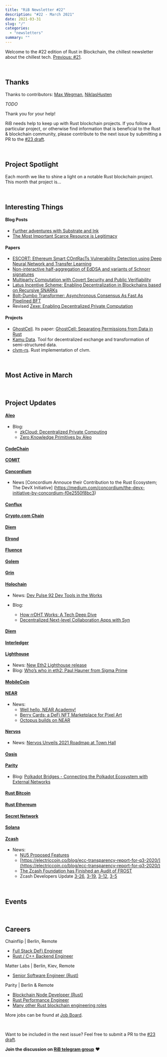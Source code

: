 ```yaml
---
title: "RiB Newsletter #22"
description: "#22 - March 2021"
date: 2021-03-31
slug: "/"
categories:
  - "newsletters"
summary: ""
---
```


Welcome to the #22 edition of Rust in Blockchain,
the chillest newsletter about the chillest tech.
[Previous: #21](/newsletters/more-rust-and-blockchains/).

&nbsp;

## Thanks

Thanks to contributors:
[Max Wegman][contributor-mw],
[NiklasHusten][contributor-nh]

_TODO_

Thank you for your help!

RiB needs help to keep up with Rust blockchain projects. 
If you follow a particular project, or otherwise find information 
that is beneficial to the Rust & blockchain community, 
please contribute to the next issue
by submitting a PR to the [#23 draft](https://github.com/rust-in-blockchain/Rust-in-Blockchain/tree/master/draft).

[contributor-mw]: https://github.com/mastermaxy
[contributor-nh]: https://github.com/NiklasHusten
[contributorba]: https://github.com/brson
[contributoraz]: https://github.com/Aimeedeer

&nbsp;


## Project Spotlight

Each month we like to shine a light on a notable Rust blockchain project. This month that project is…

&nbsp;


## Interesting Things

#### Blog Posts

- [Further adventures with Substrate and Ink](https://brson.github.io/2021/03/09/further-adventures-with-substrate-and-ink)
- [The Most Important Scarce Resource is Legitimacy](https://vitalik.ca/general/2021/03/23/legitimacy.html)

#### Papers

- [ESCORT: Ethereum Smart COntRacTs Vulnerability Detection using Deep Neural Network and Transfer Learning](https://arxiv.org/abs/2103.12607)
- [Non-interactive half-aggregation of EdDSA and variants of Schnorr signatures](https://eprint.iacr.org/2021/350)
- [Multiparty Computation with Covert Security and Public Verifiability](https://eprint.iacr.org/2021/366)
- [Latus Incentive Scheme: Enabling Decentralization in Blockchains based on Recursive SNARKs](https://eprint.iacr.org/2021/399)
- [Bolt-Dumbo Transformer: Asynchronous Consensus As Fast As Pipelined BFT](https://arxiv.org/abs/2103.09425)
- Revised [Zexe: Enabling Decentralized Private Computation](https://eprint.iacr.org/2018/962)


#### Projects

- [GhostCell](http://plv.mpi-sws.org/rustbelt/ghostcell/).
  Its paper: [GhostCell: Separating Permissions from Data in Rust](http://plv.mpi-sws.org/rustbelt/ghostcell/paper.pdf)
- [Kamu Data](https://github.com/kamu-data/kamu-cli).
  Tool for decentralized exchange and transformation of semi-structured data.
- [clvm-rs](https://github.com/Chia-Network/clvm_rs).
  Rust implementation of clvm.

&nbsp;

## Most Active in March

&nbsp;

## Project Updates

<!-- NB: This list needs to be kept in sync with rib-bible.md / rib-config.toml -->

#### [Aleo](https://github.com/AleoHQ)

- Blog:
  - [zkCloud: Decentralized Private Computing](https://www.aleo.org/post/zkcloud)
  - [Zero Knowledge Primitives by Aleo](https://www.aleo.org/post/zero-knowledge-primitives-by-aleo)

#### [CodeChain](https://github.com/CodeChain-io)

#### [COMIT](https://github.com/comit-network)

#### [Concordium](https://github.com/Concordium)

- News [Concordium Annouce their Contribution to the Rust Ecosystem; The DevX Initiative] (https://medium.com/concordium/the-devx-initiative-by-concordium-f0e2550f8bc3) 

#### [Conflux](https://github.com/Conflux-Chain)

#### [Crypto.com Chain](https://github.com/crypto-com)

#### [Diem](https://github.com/diem)

#### [Elrond](https://github.com/ElrondNetwork)

#### [Fluence](https://github.com/fluencelabs)

#### [Golem](https://github.com/golemfactory)

#### [Grin](https://github.com/mimblewimble/grin)

#### [Holochain](https://github.com/holochain/)

- News: [Dev Pulse 92 Dev Tools in the Works](https://blog.holochain.org/dev-tools-in-the-works/)
        
- Blog:
  - [How rrDHT Works: A Tech Deep Dive](https://blog.holochain.org/how-rrdht-works-a-tech-deep-dive/)
  - [Decentralized Next-level Collaboration Apps with Syn](https://blog.holochain.org/decentralized-next-level-collaboration-apps-with-syn/)  

#### [Diem](https://www.diem.com)

#### [Interledger](https://github.com/interledger-rs)

#### [Lighthouse](https://github.com/sigp/lighthouse)

- News: [New Eth2 Lighthouse release](https://twitter.com/sigp_io/status/1376780503764754435)
- Blog: [Who’s who in eth2: Paul Hauner from Sigma Prime](https://bisontrails.co/eth2/paul-hauner/)

#### [MobileCoin](https://github.com/mobilecoinfoundation)

#### [NEAR](https://github.com/nearprotocol/nearcore)

- News:
  - [Well hello, NEAR Academy!](https://near.org/blog/well-hello-near-academy/)
  - [Berry Cards: a DeFi NFT Marketplace for Pixel Art](https://near.org/blog/berry-cards/)
  - [Octopus builds on NEAR](https://near.org/blog/octopus-network-partners-with-near/)

#### [Nervos](https://github.com/nervosnetwork)

- News: [Nervos Unveils 2021 Roadmap at Town Hall](https://medium.com/nervosnetwork/nervos-unveils-2021-roadmap-at-town-hall-e9f02b957096)

#### [Oasis](https://github.com/oasislabs)

#### [Parity](https://github.com/paritytech)

- Blog: [Polkadot Bridges - Connecting the Polkadot Ecosystem with External Networks](https://polkadot.network/polkadot-bridges-connecting-the-polkadot-ecosystem-with-external-networks/)
  
#### [Rust Bitcoin](https://github.com/rust-bitcoin/rust-bitcoin)

#### [Rust Ethereum](https://github.com/rust-ethereum)

#### [Secret Network](https://github.com/enigmampc/SecretNetwork)

#### [Solana](https://github.com/solana-labs/solana)

#### [Zcash](https://github.com/zcash)

- News:
  - [NU5 Proposed Features](https://electriccoin.co/blog/nu5-proposed-features/)
  - [https://electriccoin.co/blog/ecc-transparency-report-for-q3-2020/](https://electriccoin.co/blog/ecc-transparency-report-for-q3-2020/)
  - [The Zcash Foundation has Finished an Audit of FROST](https://www.zfnd.org/blog/frost-audit/)
  - Zcash Developers Update [3-26](https://www.zcashcommunity.com/2021/03/27/zcash-developers-update-3-26-2021/),
  [3-19](https://www.zcashcommunity.com/2021/03/21/zcash-developers-update-3-19-2021/),
  [3-12](https://www.zcashcommunity.com/2021/03/12/zcash-developers-update-3-12-2021/),
  [3-5](https://www.zcashcommunity.com/2021/03/05/zcash-developers-update-3-5-2021/)

&nbsp;

## Events

<!--

May 1-2 | Online

[Event Sample](https://event.sample)

-->


&nbsp;

## Careers

<!--
Company name | Location A, B, Remote
- [Job 1](https://job.one)
- [Job 2](https://job.two)
-->

Chainflip | Berlin, Remote 
- [Full Stack DeFi Engineer](https://angel.co/company/chainflip/jobs/1122890-full-stack-defi-engineer)
- [Rust / C++ Backend Engineer](https://angel.co/company/chainflip/jobs/1162345-rust-c-backend-engineer)

Matter Labs | Berlin, Kiev, Remote
- [Senior Software Engineer (Rust)](https://www.notion.so/Senior-Software-Engineer-Rust-162f87f441214eb39619f83bdd9b3073)

Parity | Berlin & Remote
- [Blockchain Node Developer (Rust)](https://grnh.se/a070a3c83us)
- [Rust Performance Engineer](https://grnh.se/122d55873us)
- [Many other Rust blockchain engineering roles](https://www.parity.io/jobs/)

More jobs can be found at [Job Board][page-jobboard].

[page-jobboard]: https://rustinblockchain.org/job-board/

&nbsp;

Want to be included in the next issue? Feel free to submit a PR to the
[#23 draft](https://github.com/rust-in-blockchain/Rust-in-Blockchain/tree/master/draft).

**Join the discussion on [RiB telegram group][ribtg]** **❤️**

[ribtg]: https://t.me/rustinblockchain


